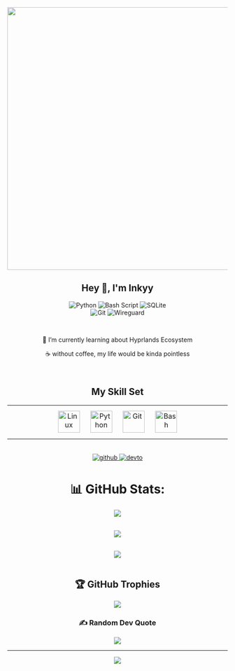 <div align="center">
<img src="https://rishavanand.github.io/static/images/greetings.gif" align="center" height="" width="600" />
 
  

## <div align="center">Hey 👋, I'm Inkyy</div>  

 
![Python](https://img.shields.io/badge/python-3670A0?style=flat&logo=python&logoColor=ffdd54) 
![Bash Script](https://img.shields.io/badge/bash_script-%23121011.svg?style=flat&logo=gnu-bash&logoColor=white) 
![SQLite](https://img.shields.io/badge/sqlite-%2307405e.svg?style=flat&logo=sqlite&logoColor=white)  
![Git](https://img.shields.io/badge/git-%23F05033.svg?style=flat&logo=git&logoColor=white) 
![Wireguard](https://img.shields.io/badge/wireguard-%2388171A.svg?style=flat&logo=wireguard&logoColor=white) 

<br/>


 🌱 I’m currently learning about Hyprlands Ecosystem  
  

 ☕ without coffee, my life would be kinda pointless  
</details>  

<br/>  


## My Skill Set  
<table><tr><td valign="top" width="33%">
<div align="center">  
<a href="https://www.linux.org/" target="_blank"><img style="margin: 10px" src="https://profilinator.rishav.dev/skills-assets/linux-original.svg" alt="Linux" height="50" /></a>  
<a href="https://www.python.org/" target="_blank"><img style="margin: 10px" src="https://profilinator.rishav.dev/skills-assets/python-original.svg" alt="Python" height="50" /></a>  
<a href="https://github.com/" target="_blank"><img style="margin: 10px" src="https://profilinator.rishav.dev/skills-assets/git-scm-icon.svg" alt="Git" height="50" /></a>  
<a href="https://www.gnu.org/software/bash/" target="_blank"><img style="margin: 10px" src="https://profilinator.rishav.dev/skills-assets/gnu_bash-icon.svg" alt="Bash" height="50" /></a>  
</div>
</td></tr></table>  

<br/>  


<a href="https://github.com/InkyyPinkyy" target="_blank">
<img src=https://img.shields.io/badge/github-%2324292e.svg?&style=for-the-badge&logo=github&logoColor=white alt=github style="margin-bottom: 5px;" />
</a>
<a href="https://dev.to/InkyyPinkyy" target="_blank">
<img src=https://img.shields.io/badge/dev.to-%2308090A.svg?&style=for-the-badge&logo=dev.to&logoColor=white alt=devto style="margin-bottom: 5px;" />
</a>  


<br/>


 
# 📊 GitHub Stats:
![](https://github-readme-stats.vercel.app/api?username=InkyyPinkyy&theme=dark&hide_border=false&include_all_commits=true&count_private=false)<br/><br/>

![](https://nirzak-streak-stats.vercel.app/?user=InkyyPinkyy&theme=dark&hide_border=false)<br/><br/>

![](https://github-readme-stats.vercel.app/api/top-langs/?username=InkyyPinkyy&theme=dark&hide_border=false&include_all_commits=true&count_private=false&layout=compact)<br/><br/>

## 🏆 GitHub Trophies
![](https://github-profile-trophy.vercel.app/?username=InkyyPinkyy&theme=radical&no-frame=true&no-bg=true&margin-w=4)




### ✍️ Random Dev Quote
![](https://quotes-github-readme.vercel.app/api?type=horizontal&theme=dark)

---
[![](https://visitcount.itsvg.in/api?id=InkyyPinkyy&icon=2&color=0)](https://visitcount.itsvg.in)

</div>
